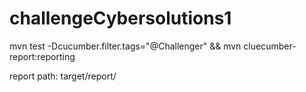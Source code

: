 # challengeCybersolutions1


mvn test -Dcucumber.filter.tags="@Challenger" && mvn cluecumber-report:reporting

report path: target/report/
